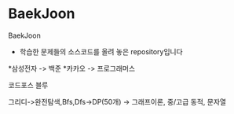 # BaekJoon
BaekJoon

* 학습한 문제들의 소스코드를 올려 놓은 repository입니다




*삼성전자 -> 백준
*카카오 -> 프로그래머스


코드포스 블루 


그리디->완전탐색,Bfs,Dfs->DP(50개) -> 그래프이론, 중/고급 동적, 문자열

